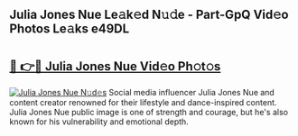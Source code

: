 ## Julia Jones Nue Le𝚊k𝚎d N𝚞𝚍e - Part-GpQ Vid𝚎o Photos Le𝚊ks e49DL

# <h2><a href="http://fb9vxl.evod.top/?m=Julia+Jones+Nue">🔗 👉🔴 Julia Jones Nue Vid𝚎o Ph𝚘t𝚘s</a></h2>

[![Julia Jones Nue N𝚞d𝚎s](https://i.imgur.com/8V9OHl7.gif)](http://fb9vxl.evod.top/?m=Julia+Jones+Nue)
Social media influencer Julia Jones Nue and content creator renowned for their lifestyle and dance-inspired content. Julia Jones Nue public image is one of strength and courage, but he's also known for his vulnerability and emotional depth. 
